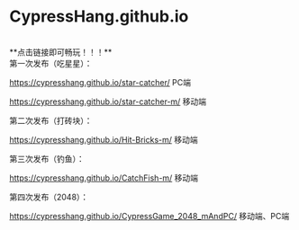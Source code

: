 # CypressHang.github.io 
<br/>
**点击链接即可畅玩！！！**
<br/>
第一次发布（吃星星）： 

https://cypresshang.github.io/star-catcher/     PC端

https://cypresshang.github.io/star-catcher-m/   移动端

第二次发布（打砖块）：

https://cypresshang.github.io/Hit-Bricks-m/  移动端

第三次发布（钓鱼）：

https://cypresshang.github.io/CatchFish-m/  移动端

第四次发布（2048）：

https://cypresshang.github.io/CypressGame_2048_mAndPC/ 移动端、PC端
